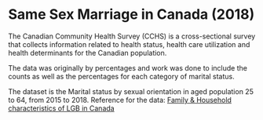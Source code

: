 
# Same Sex Marriage in Canada (2018)

The Canadian Community Health Survey (CCHS) is a 
cross-sectional survey that collects information related 
to health status, health care utilization and health 
determinants for the Canadian population. 

The data was originally by percentages and work was done to include the counts as well as the percentages for each category of marital status.

The dataset is the Marital status by sexual orientation in aged population 25 to 64, from 2015 to 2018. Reference for the data: [Family & Household characteristics of LGB in Canada](https://www150.statcan.gc.ca/n1/pub/89-28-0001/2018001/article/00021-eng.htm#a7)